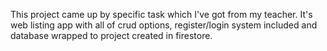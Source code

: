 This project came up by specific task which I've got from my teacher. It's web listing app with all of crud options, register/login system included and database wrapped to project created in firestore.
